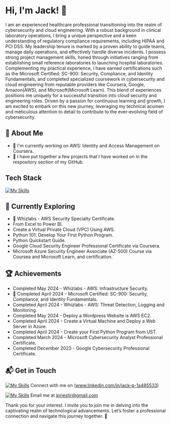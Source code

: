 # Hi, I'm Jack! 👋

I am an experienced healthcare professional transitioning into the realm of cybersecurity and cloud engineering. With a robust background in clinical laboratory operations, I bring a unique perspective and a keen understanding of regulatory compliance requirements, including HIPAA and PCI DSS.
My leadership tenure is marked by a proven ability to guide teams, manage daily operations, and effectively handle diverse incidents. I possess strong project management skills, honed through initiatives ranging from establishing small reference laboratories to launching hospital laboratories.
Complementing my practical experience, I have earned certifications such as the Microsoft Certified: SC-900: Security, Compliance, and Identity Fundamentals, and completed specialized coursework in cybersecurity and cloud engineering from reputable providers like Coursera, Google, Amazon(AWS), and Microsoft(Microsoft Learn). This blend of experiences positions me uniquely for a successful transition into cloud security and engineering roles.
Driven by a passion for continuous learning and growth, I am excited to embark on this new journey, leveraging my technical acumen and meticulous attention to detail to contribute to the ever-evolving field of cybersecurity.

## 🚀 About Me

- 🔭 I'm currently working on AWS: Identity and Access Management on Coursera.
- 📝 I have put together a few projects that I have worked on in the respository section of my GitHub.

## Tech Stack
[![My Skills](https://skillicons.dev/icons?i=aws,azure,py,vscode,windows)](https://skillicons.dev)

## 🌱 Currently Exploring

- 🚀 Whizlabs - AWS Security Specialty Certificate.
- From Excel to Power BI.
- Create a Virtual Private Cloud (VPC) Using AWS.
- Python 101: Develop Your First Python Program.
- Python Quickstart Guide.
- Google Cloud Security Engineer Professional Certificate via Coursera.
- Microsoft Azure Security Engineer Associate (AZ-500) Course via Coursea and Microsoft Learn, and certification.

 ## 🏆 Achievements

- Completed May 2024 - Whizlabs - AWS: Infrastructure Security.
- 🌟 Completed April 2024 - Microsoft Certified: SC-900: Security, Compliance, and Identity Fundamentals.
- Completed April 2024 - Whizlabs - AWS: Threat Detection, Logging and Monitoring.
- Completed May 2024 - Deploy a Wordpress Website is AWS EC2.
- Completed April 2024 - Create a Virtual Machine and Deploy a Web Server in Azure.
- Completed April 2024 - Create your First Python Program from UST.
- Completed March 2024 - Microsoft Cybersecurity Analyst Professional Certificate.
- Completed December 2023 - Google Cybersecurity Professional Certificate.


## 📬 Get in Touch

[![My Skills](https://skillicons.dev/icons?i=linkedin)](https://skillicons.dev) Connect with me on (www.linkedin.com/in/jack-p-1a485533)

[![My Skills](https://skillicons.dev/icons?i=gmail)](https://skillicons.dev) Email me at jpriestjr@gmail.com

Thank you for your interest. I invite you to join me in delving into the captivating realm of technological advancements. Let’s foster a professional connection and navigate this journey together. 🚀



<!--

- 👋 Hi, I’m Jack Priest
- 👀 I’m interested in many life activities to include 🏋 weight lifting, learning, movies, gaming, and generally how things work. 
- 🌱 I’m currently learning about Cybersecurity, recenlty certified in SC-900 and studying to get certified in AZ-500.
- ⚒  I’m working on adding projects that add to my profile to expand my cybersecurity knowledge and skillset.
- 📫 To reach me write to [gmail]jpriestjr@gmail.com
- ⚡ Fun fact: I have worked in the clinical laboratory field for over 20 years and I am making a career change. 

<!---
jpriest404/jpriest404 is a ✨ special ✨ repository because its `README.md` (this file) appears on your GitHub profile.
You can click the Preview link to take a look at your changes.
--->
